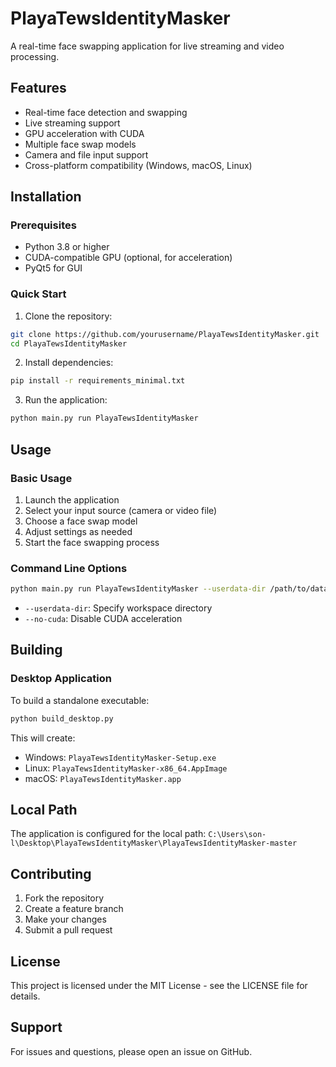 # PlayaTewsIdentityMasker

A real-time face swapping application for live streaming and video processing.

## Features

- Real-time face detection and swapping
- Live streaming support
- GPU acceleration with CUDA
- Multiple face swap models
- Camera and file input support
- Cross-platform compatibility (Windows, macOS, Linux)

## Installation

### Prerequisites

- Python 3.8 or higher
- CUDA-compatible GPU (optional, for acceleration)
- PyQt5 for GUI

### Quick Start

1. Clone the repository:
```bash
git clone https://github.com/yourusername/PlayaTewsIdentityMasker.git
cd PlayaTewsIdentityMasker
```

2. Install dependencies:
```bash
pip install -r requirements_minimal.txt
```

3. Run the application:
```bash
python main.py run PlayaTewsIdentityMasker
```

## Usage

### Basic Usage

1. Launch the application
2. Select your input source (camera or video file)
3. Choose a face swap model
4. Adjust settings as needed
5. Start the face swapping process

### Command Line Options

```bash
python main.py run PlayaTewsIdentityMasker --userdata-dir /path/to/data --no-cuda
```

- `--userdata-dir`: Specify workspace directory
- `--no-cuda`: Disable CUDA acceleration

## Building

### Desktop Application

To build a standalone executable:

```bash
python build_desktop.py
```

This will create:
- Windows: `PlayaTewsIdentityMasker-Setup.exe`
- Linux: `PlayaTewsIdentityMasker-x86_64.AppImage`
- macOS: `PlayaTewsIdentityMasker.app`

## Local Path

The application is configured for the local path:
`C:\Users\son-l\Desktop\PlayaTewsIdentityMasker\PlayaTewsIdentityMasker-master`

## Contributing

1. Fork the repository
2. Create a feature branch
3. Make your changes
4. Submit a pull request

## License

This project is licensed under the MIT License - see the LICENSE file for details.

## Support

For issues and questions, please open an issue on GitHub.
